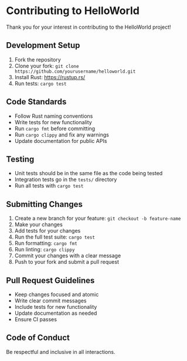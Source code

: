 # Contributing to HelloWorld

Thank you for your interest in contributing to the HelloWorld project!

## Development Setup

1. Fork the repository
2. Clone your fork: `git clone https://github.com/yourusername/helloworld.git`
3. Install Rust: https://rustup.rs/
4. Run tests: `cargo test`

## Code Standards

- Follow Rust naming conventions
- Write tests for new functionality
- Run `cargo fmt` before committing
- Run `cargo clippy` and fix any warnings
- Update documentation for public APIs

## Testing

- Unit tests should be in the same file as the code being tested
- Integration tests go in the `tests/` directory
- Run all tests with `cargo test`

## Submitting Changes

1. Create a new branch for your feature: `git checkout -b feature-name`
2. Make your changes
3. Add tests for your changes
4. Run the full test suite: `cargo test`
5. Run formatting: `cargo fmt`
6. Run linting: `cargo clippy`
7. Commit your changes with a clear message
8. Push to your fork and submit a pull request

## Pull Request Guidelines

- Keep changes focused and atomic
- Write clear commit messages
- Include tests for new functionality
- Update documentation as needed
- Ensure CI passes

## Code of Conduct

Be respectful and inclusive in all interactions.
